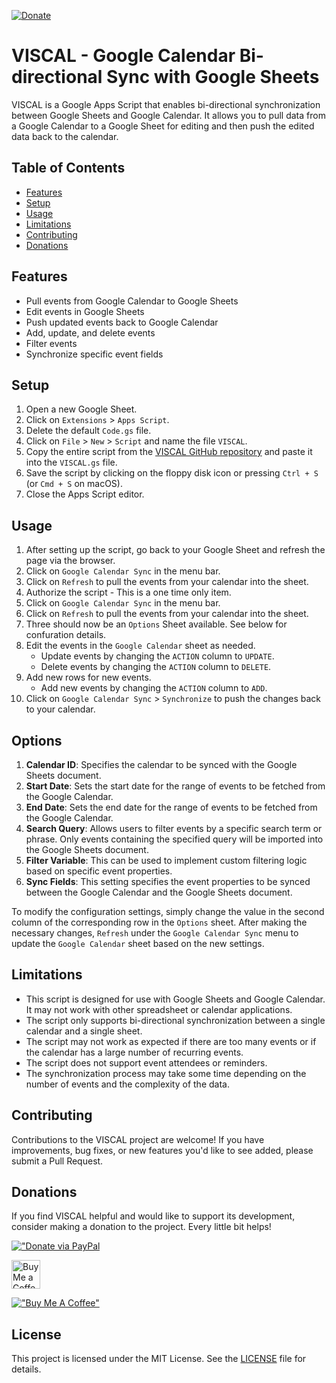 [![Donate](https://img.shields.io/badge/Donate-PayPal-green.svg)](https://paypal.me/latetedemelon)

# VISCAL - Google Calendar Bi-directional Sync with Google Sheets

VISCAL is a Google Apps Script that enables bi-directional synchronization between Google Sheets and Google Calendar. It allows you to pull data from a Google Calendar to a Google Sheet for editing and then push the edited data back to the calendar.

## Table of Contents

- [Features](#features)
- [Setup](#setup)
- [Usage](#usage)
- [Limitations](#limitations)
- [Contributing](#contributing)
- [Donations](#donations)

## Features

- Pull events from Google Calendar to Google Sheets
- Edit events in Google Sheets
- Push updated events back to Google Calendar
- Add, update, and delete events
- Filter events
- Synchronize specific event fields

## Setup

1. Open a new Google Sheet.
2. Click on `Extensions` > `Apps Script`.
3. Delete the default `Code.gs` file.
4. Click on `File` > `New` > `Script` and name the file `VISCAL`.
5. Copy the entire script from the [VISCAL GitHub repository](https://github.com/latetedemelon/viscal/viscal.gs) and paste it into the `VISCAL.gs` file.
6. Save the script by clicking on the floppy disk icon or pressing `Ctrl + S` (or `Cmd + S` on macOS).
7. Close the Apps Script editor.

## Usage

1. After setting up the script, go back to your Google Sheet and refresh the page via the browser.
2. Click on `Google Calendar Sync` in the menu bar.
3. Click on `Refresh` to pull the events from your calendar into the sheet.
4. Authorize the script - This is a one time only item.
5. Click on `Google Calendar Sync` in the menu bar.
6. Click on `Refresh` to pull the events from your calendar into the sheet.
7. Three should now be an `Options` Sheet available.  See below for confuration details.
8. Edit the events in the `Google Calendar` sheet as needed.
   - Update events by changing the `ACTION` column to `UPDATE`.
   - Delete events by changing the `ACTION` column to `DELETE`.
9. Add new rows for new events.
   - Add new events by changing the `ACTION` column to `ADD`.
10. Click on `Google Calendar Sync` > `Synchronize` to push the changes back to your calendar.

## Options

1. **Calendar ID**: Specifies the calendar to be synced with the Google Sheets document. 
2. **Start Date**: Sets the start date for the range of events to be fetched from the Google Calendar. 
3. **End Date**: Sets the end date for the range of events to be fetched from the Google Calendar. 
4. **Search Query**: Allows users to filter events by a specific search term or phrase. Only events containing the specified query will be imported into the Google Sheets document. 
5. **Filter Variable**: This can be used to implement custom filtering logic based on specific event properties. 
6. **Sync Fields**: This setting specifies the event properties to be synced between the Google Calendar and the Google Sheets document. 

To modify the configuration settings, simply change the value in the second column of the corresponding row in the `Options` sheet. After making the necessary changes, `Refresh` under the `Google Calendar Sync` menu to update the `Google Calendar` sheet based on the new settings.

## Limitations

- This script is designed for use with Google Sheets and Google Calendar. It may not work with other spreadsheet or calendar applications.
- The script only supports bi-directional synchronization between a single calendar and a single sheet.
- The script may not work as expected if there are too many events or if the calendar has a large number of recurring events.
- The script does not support event attendees or reminders.
- The synchronization process may take some time depending on the number of events and the complexity of the data.

## Contributing

Contributions to the VISCAL project are welcome! If you have improvements, bug fixes, or new features you'd like to see added, please submit a Pull Request.

## Donations

If you find VISCAL helpful and would like to support its development, consider making a donation to the project. Every little bit helps!


[!["Donate via PayPal](https://github.com/stefan-niedermann/paypal-donate-button/blob/master/paypal-donate-button.png)](https://paypal.me/latetedemelon)

<a href='https://ko-fi.com/latetedemelon' target='_blank'><img height='35' style='border:0px;height:46px;' src='https://az743702.vo.msecnd.net/cdn/kofi3.png?v=0' border='0' alt='Buy Me a Coffee at ko-fi.com' />

[!["Buy Me A Coffee"](https://www.buymeacoffee.com/assets/img/custom_images/yellow_img.png)](https://www.buymeacoffee.com/latetedemelon)

## License

This project is licensed under the MIT License. See the [LICENSE](https://github.com/latetedemelon/viscal/blob/main/LICENSE) file for details.
